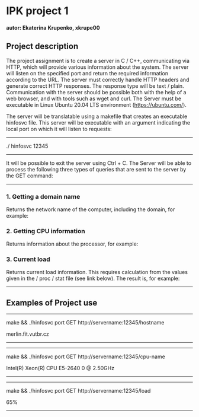# IPK project 1

#### autor: Ekaterina Krupenko, xkrupe00

## Project description

The project assignment is to create a server in C / C++, communicating via HTTP, which will provide various information about the system. The server will listen on the specified port and return the required information according to the URL. The server must correctly handle HTTP headers and generate correct HTTP responses. The response type will be text / plain. Communication with the server should be possible both with the help of a web browser, and with tools such as wget and curl. The Server must be executable in Linux Ubuntu 20.04 LTS environment (https://ubuntu.com/).

The server will be translatable using a makefile that creates an executable hinfosvc file.
This server will be executable with an argument indicating the local port on which it will listen to requests:


---
./ hinfosvc 12345

---


It will be possible to exit the server using Ctrl + C. The Server will be able to process the following three types of queries that are sent to the server by the GET command:


---
### 1. Getting a domain name

Returns the network name of the computer, including the domain, for example:

### 2. Getting CPU information

Returns information about the processor, for example:


### 3. Current load

Returns current load information. This requires calculation from the values given in the / proc / stat file (see link below). The result is, for example:

---


## Examples of Project use


---
make && ./hinfosvc port
GET http://servername:12345/hostname

merlin.fit.vutbr.cz

---


---
make && ./hinfosvc port
GET http://servername:12345/cpu-name


Intel(R) Xeon(R) CPU E5-2640 0 @ 2.50GHz

---


---
make && ./hinfosvc port
GET http://servername:12345/load

65%

---
